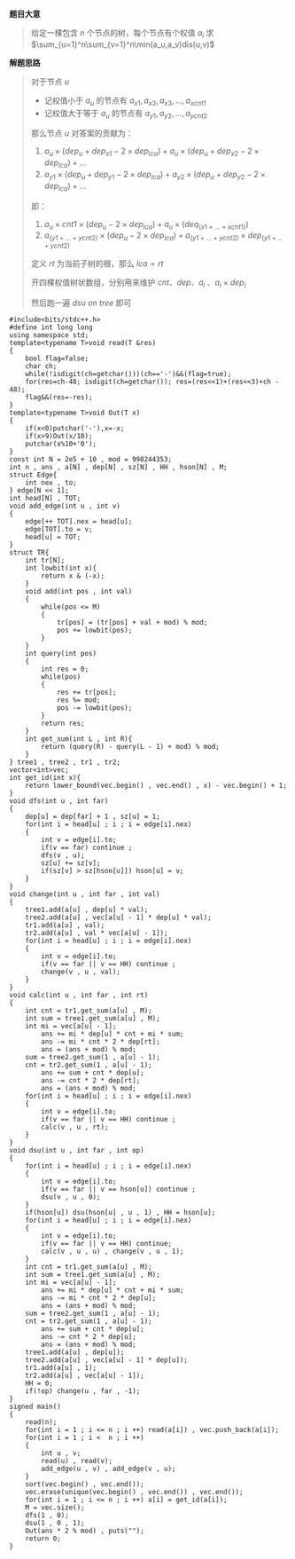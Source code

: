 **题目大意**

>给定一棵包含 $n$ 个节点的树，每个节点有个权值 $a_i$
> 求 $\sum_{u=1}^n\sum_{v=1}^n\min(a_u,a_v)dis(u,v)$

**解题思路**

>对于节点 $u$
>
>+ 记权值小于 $a_u$ 的节点有 $a_{x1},a_{x2},a_{x3},...,a_{xcnt1}$
>+ 记权值大于等于 $a_u$ 的节点有 $a_{y1},a_{y2},...,a_{ycnt2}$
>
>那么节点 $u$ 对答案的贡献为：
>
>1. $a_u\times(dep_u + dep_{x1} - 2\times dep_{lca})+a_u\times(dep_u + dep_{x2} - 2\times dep_{lca})+...$ 
>2. $a_{y1}\times(dep_u + dep_{y1} - 2\times dep_{lca})+a_{y2}\times(dep_u + dep_{y2} - 2\times dep_{lca})+...$
>
>即：
>
>1. $a_u\times cnt1\times (dep_u -2\times dep_{lca}) + a_u\times(deq_{(x1+...+xcnt1)})$
>2. $a_{(y1+...+ycnt2)}\times (dep_u - 2\times dep_{lca})+a_{(y1+...+ycnt2)}\times dep_{(y1+..+ycnt2)}$
>
>定义 $rt$ 为当前子树的根，那么 $lca = rt$
>
>开四棵权值树状数组，分别用来维护 $cnt$、$dep$、$a_i$ 、$a_i\times dep_i$
>
>然后跑一遍 $dsu~on~tree$ 即可

```text
#include<bits/stdc++.h>
#define int long long
using namespace std;
template<typename T>void read(T &res)
{
	bool flag=false;
	char ch;
	while(!isdigit(ch=getchar()))(ch=='-')&&(flag=true);
	for(res=ch-48; isdigit(ch=getchar()); res=(res<<1)+(res<<3)+ch - 48);
	flag&&(res=-res);
}
template<typename T>void Out(T x)
{
	if(x<0)putchar('-'),x=-x;
	if(x>9)Out(x/10);
	putchar(x%10+'0');
}
const int N = 2e5 + 10 , mod = 998244353;
int n , ans , a[N] , dep[N] , sz[N] , HH , hson[N] , M;
struct Edge{
	int nex , to;
} edge[N << 1];
int head[N] , TOT;
void add_edge(int u , int v)
{
	edge[++ TOT].nex = head[u];
	edge[TOT].to = v;
	head[u] = TOT;
}
struct TR{
	int tr[N];
	int lowbit(int x){
		return x & (-x);
	}
	void add(int pos , int val)
	{
		while(pos <= M)
		{
			tr[pos] = (tr[pos] + val + mod) % mod;
			pos += lowbit(pos);
		}
	}
	int query(int pos)
	{
		int res = 0;
		while(pos)
		{
			res += tr[pos];
			res %= mod;
			pos -= lowbit(pos);
		}
		return res;
	}
	int get_sum(int L , int R){
		return (query(R) - query(L - 1) + mod) % mod;
	}
} tree1 , tree2 , tr1 , tr2;
vector<int>vec;
int get_id(int x){
	return lower_bound(vec.begin() , vec.end() , x) - vec.begin() + 1;
}
void dfs(int u , int far)
{
	dep[u] = dep[far] + 1 , sz[u] = 1;
	for(int i = head[u] ; i ; i = edge[i].nex)
	{
		int v = edge[i].to;
		if(v == far) continue ;
		dfs(v , u);
		sz[u] += sz[v];
		if(sz[v] > sz[hson[u]]) hson[u] = v;
	}
}
void change(int u , int far , int val)
{
	tree1.add(a[u] , dep[u] * val);
	tree2.add(a[u] , vec[a[u] - 1] * dep[u] * val);
	tr1.add(a[u] , val);
	tr2.add(a[u] , val * vec[a[u] - 1]);
	for(int i = head[u] ; i ; i = edge[i].nex)
	{
		int v = edge[i].to;
		if(v == far || v == HH) continue ;
		change(v , u , val);
	}
}
void calc(int u , int far , int rt)
{
	int cnt = tr1.get_sum(a[u] , M);
	int sum = tree1.get_sum(a[u] , M);
	int mi = vec[a[u] - 1];
		ans += mi * dep[u] * cnt + mi * sum;
		ans -= mi * cnt * 2 * dep[rt];
		ans = (ans + mod) % mod;
	sum = tree2.get_sum(1 , a[u] - 1);
	cnt = tr2.get_sum(1 , a[u] - 1);
		ans += sum + cnt * dep[u];
		ans -= cnt * 2 * dep[rt];
		ans = (ans + mod) % mod;
	for(int i = head[u] ; i ; i = edge[i].nex)
	{
		int v = edge[i].to;
		if(v == far || v == HH) continue ;
		calc(v , u , rt);
	}
}
void dsu(int u , int far , int op)
{
	for(int i = head[u] ; i ; i = edge[i].nex)
	{
		int v = edge[i].to;
		if(v == far || v == hson[u]) continue ;
		dsu(v , u , 0);
	}
	if(hson[u]) dsu(hson[u] , u , 1) , HH = hson[u];
	for(int i = head[u] ; i ; i = edge[i].nex)
	{
		int v = edge[i].to;
		if(v == far || v == HH) continue;
		calc(v , u , u) , change(v , u , 1);
	}
	int cnt = tr1.get_sum(a[u] , M);
	int sum = tree1.get_sum(a[u] , M);
	int mi = vec[a[u] - 1];
		ans += mi * dep[u] * cnt + mi * sum;
		ans -= mi * cnt * 2 * dep[u];
		ans = (ans + mod) % mod;
	sum = tree2.get_sum(1 , a[u] - 1);
	cnt = tr2.get_sum(1 , a[u] - 1);
		ans += sum + cnt * dep[u];
		ans -= cnt * 2 * dep[u];
		ans = (ans + mod) % mod;
	tree1.add(a[u] , dep[u]);
	tree2.add(a[u] , vec[a[u] - 1] * dep[u]);
	tr1.add(a[u] , 1);
	tr2.add(a[u] , vec[a[u] - 1]);
	HH = 0;
	if(!op) change(u , far , -1);
}
signed main()
{
	read(n);
	for(int i = 1 ; i <= n ; i ++) read(a[i]) , vec.push_back(a[i]);
	for(int i = 1 ; i <  n ; i ++)
	{
		int u , v;
		read(u) , read(v);
		add_edge(u , v) , add_edge(v , u);
	}
	sort(vec.begin() , vec.end());
	vec.erase(unique(vec.begin() , vec.end()) , vec.end());
	for(int i = 1 ; i <= n ; i ++) a[i] = get_id(a[i]);
	M = vec.size();
	dfs(1 , 0);
	dsu(1 , 0 , 1);
	Out(ans * 2 % mod) , puts("");
	return 0;
}
```

